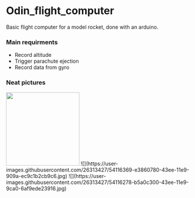 # Odin_flight_computer
Basic flight computer for a model rocket, done with an arduino.

### Main requirments
- Record altitude
- Trigger parachute ejection
- Record data from gyro

### Neat pictures
<img src="https://user-images.githubusercontent.com/26313427/54116369-e3860780-43ee-11e9-909a-ec9c1b2cb9c6.jpg" width="200" height="200" />
![](https://user-images.githubusercontent.com/26313427/54116369-e3860780-43ee-11e9-909a-ec9c1b2cb9c6.jpg)
![](https://user-images.githubusercontent.com/26313427/54116278-b5a0c300-43ee-11e9-9ca0-6af9ede23916.jpg)
